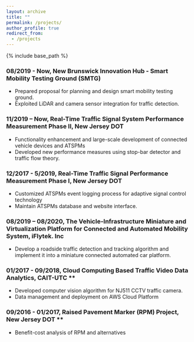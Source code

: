 ```yaml
---
layout: archive
title: ""
permalink: /projects/
author_profile: true
redirect_from:
  - /projects
---
```

{% include base_path %}

### 08/2019 - Now, New Brunswick Innovation Hub - Smart Mobility Testing Ground (SMTG)
  * Prepared proposal for planning and design smart mobility testing ground.
  * Exploited LiDAR and camera sensor integration for traffic detection. 

### 11/2019 – Now, Real-Time Traffic Signal System Performance Measurement Phase II, New Jersey DOT
  * Functionality enhancement and large-scale development of connected vehicle devices and ATSPMs
  * Developed new performance measures using stop-bar detector and traffic flow theory.

### 12/2017 - 5/2019, Real-Time Traffic Signal Performance Measurement Phase Ⅰ, New Jersey DOT
  * Customized ATSPMs event logging process for adaptive signal control technology
  * Maintain ATSPMs database and website interface.

### 08/2019 – 08/2020, The Vehicle-Infrastructure Miniature and Virtualization Platform for Connected and Automated Mobility System, iFlytek. Inc
  * Develop a roadside traffic detection and tracking algorithm and implement it into a miniature connected automated car platform.

###  01/2017 - 09/2018, Cloud Computing Based Traffic Video Data Analytics, CAIT-UTC ** 
  * Developed computer vision algorithm for NJ511 CCTV traffic camera. 
  * Data management and deployment on AWS Cloud Platform

###  09/2016 - 01/2017, Raised Pavement Marker (RPM) Project, New Jersey DOT ** 
  * Benefit-cost analysis of RPM and alternatives
